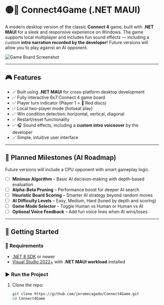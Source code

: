 # 🟡🔴 Connect4Game (.NET MAUI)

A modern desktop version of the classic **Connect 4** game, built with **.NET MAUI** for a sleek and responsive experience on Windows. The game supports local multiplayer and includes fun sound effects — including a custom **intro narration recorded by the developer**! Future versions will allow you to play against an AI opponent.

![Game Board Screenshot](./516abdc9-763f-44a9-90e6-f52b342a85f8.png)

---

## 🎮 Features

- ✅ Built using **.NET MAUI** for cross-platform desktop development  
- ✅ Fully interactive 6x7 Connect 4 game board  
- ✅ Player turn indicator (Player 1 = 🔴 Red discs)  
- ✅ Local two-player mode (hotseat play)  
- ✅ Win condition detection: horizontal, vertical, diagonal  
- ✅ Restart/reset functionality  
- ✅ 🎧 Sound effects, including a **custom intro voiceover** by the developer  
- ✅ Simple, intuitive user interface  

---

## 🧠 Planned Milestones (AI Roadmap)

Future versions will include a CPU opponent with smart gameplay logic.

- [ ] **Minimax Algorithm** – Basic AI decision-making with depth-based evaluation  
- [ ] **Alpha-Beta Pruning** – Performance boost for deeper AI search  
- [ ] **Heuristic Board Scoring** – Smarter AI strategy beyond random moves  
- [ ] **AI Difficulty Levels** – Easy, Medium, Hard (tuned by depth and scoring)  
- [ ] **Game Mode Selector** – Toggle Human vs Human or Human vs AI  
- [ ] **Optional Voice Feedback** – Add fun voice lines when AI wins/loses  

---

## 🚀 Getting Started

### 🧰 Requirements

- [.NET 8 SDK](https://dotnet.microsoft.com/en-us/download) or newer  
- [Visual Studio 2022+](https://visualstudio.microsoft.com/) with **.NET MAUI workload** installed

### ▶️ Run the Project

1. Clone the repo:

   ```bash
   git clone https://github.com/jeromecagado/Connect4Game.git
   cd Connect4Game
